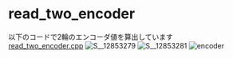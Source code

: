 # read_two_encoder
以下のコードで2輪のエンコーダ値を算出しています  
[read_two_encoder.cpp](https://github.com/Ramune6110/4WD-Mecanum-Wheel-Car/blob/main/NUCLEO/read_two_encoder.cpp)
![S__12853279](https://user-images.githubusercontent.com/52307432/96702432-b3755780-13cc-11eb-81ef-d5017c37ba44.jpg)
![S__12853281](https://user-images.githubusercontent.com/52307432/96702443-b4a68480-13cc-11eb-930b-4f479fbfcd8f.jpg)
![encoder](https://user-images.githubusercontent.com/52307432/96702467-b8d2a200-13cc-11eb-8f97-82bc53bf84b9.png)


